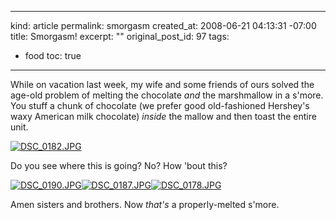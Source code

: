 ----- 
kind: article
permalink: smorgasm
created_at: 2008-06-21 04:13:31 -07:00
title: Smorgasm!
excerpt: ""
original_post_id: 97
tags: 
- food
toc: true
-----
While on vacation last week, my wife and some friends of ours solved the age-old problem of melting the chocolate _and_ the marshmallow in a s'more. You stuff a chunk of chocolate (we prefer good old-fashioned Hershey's waxy American milk chocolate) _inside_ the mallow and then toast the entire unit.

<a href="http://www.flickr.com/photos/36455265@N00/2579055859/">![DSC_0182.JPG](http://farm4.static.flickr.com/3164/2579055859_8f20a4194c_m.jpg)</a>

Do you see where this is going? No? How 'bout this?

<a href="http://www.flickr.com/photos/36455265@N00/2579061059/">![DSC_0190.JPG](http://farm4.static.flickr.com/3179/2579061059_fc9547bb05_m.jpg)</a><a href="http://www.flickr.com/photos/36455265@N00/2579890496/">![DSC_0187.JPG](http://farm4.static.flickr.com/3031/2579890496_db32c29b53_m.jpg)</a><a href="http://www.flickr.com/photos/36455265@N00/2579882146/">![DSC_0178.JPG](http://farm4.static.flickr.com/3126/2579882146_19007c158c_m.jpg)</a>

Amen sisters and brothers. Now _that's_ a properly-melted s'more.
